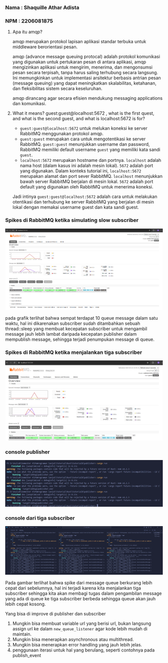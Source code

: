 ### Nama : Shaquille Athar Adista
### NPM : 2206081875

1. Apa itu amqp?
   
    amqp merupakan protokol lapisan aplikasi standar terbuka untuk middleware berorientasi pesan.  

    amqp (advance message queuing protocal) adalah protokol komunikasi yang digunakan untuk pertukaran pesan di antara aplikasi, amqp mengizinkan aplikasi untuk mengirim, menerima, dan mengonsumsi pesan secara terpisah, tanpa harus saling terhubung secara langsung. Ini memungkinkan untuk implementasi arsitektur berbasis antrian pesan (message queuing) yang dapat meningkatkan skalabilitas, ketahanan, dan fleksibilitas sistem secara keseluruhan. 

    amqp dirancang agar secara efisien mendukung messaging applications dan komunikasi.

2. What it means? guest:guest@localhost:5672 , what is the first quest, and what is the second guest, and what is localhost:5672 is for? 

    - `guest:guest@localhost:5672` untuk melukan koneksi ke server RabbitMQ menggunakan protokol amqp.
    - `guest:guest` merupakan cara untuk mengotentikasi ke server RabbitMQ. `guest:guest` menunjukkan username dan password, RabbitMQ memiliki default username `guest` yang memiliki kata sandi `guest`.
    - `localhost:5672` merupakan hostname dan portnya. `localhost` adalah nama host (dalam kasus ini adalah mesin lokal). `5672` adalah port yang digunakan. Dalam konteks tutorial ini, `localhost:5672` merupakan alamat dan port sever RabbitMQ. `localhost` menunjukkan bawah server RabbitMQ berjalan di mesin lokal. `5672` adalah port default yang digunakan oleh RabbitMQ untuk menerima koneksi.

    Jadi intinya `guest:guest@localhost:5672` adalah cara untuk melakukan otentikasi dan terhubung ke server RabbitMQ yang berjalan di mesin lokal dengan memakai username guest dan kata sandi guest.

### Spikes di RabbitMQ ketika simulating slow subscriber
![alt text](images/spikes_RabbitMQ_simulating_slow.png)

pada grafik terlihat bahwa sempat terdapat 10 queue message dalam satu waktu, hal ini dikarenakan subscriber sudah ditambahkan sebuah thread::sleep yang membuat kecepatan subscriber untuk mengambil message jauh lebih lambat daripada kecepatan publisher dalam mempublish message, sehingga terjadi penumpukan message di queue.

### Spikes di RabbitMQ ketika menjalankan tiga subscriber
![alt text](images/spikes_RabbitMQ_with_3_subs.png)

### console publisher
![alt text](console_publisher.png)

### console dari tiga subscriber
![alt text](images/console_3_subs.png)

Pada gambar terlihat bahwa spike dari message queue berkurang lebih cepat dari sebelumnya, hal ini terjadi karena kita menjalankan tiga subscriber sehingga kita akan membagi tugas dalam pengambilan message yang ada di queue ke tiga subscriber berbeda sehingga queue akan jauh lebih cepat kosong.

Yang bisa di improve di publisher dan subscriber
1. Mungkin bisa membuat variable url yang berisi url, bukan langsung assign url ke dalam `new_queue_listener` agar kode lebih mudah di maintain.
2. Mungkin bisa menerapkan asynchronous atau multithread.
3. Mungkin bisa menerapkan error handling yang jauh lebih jelas.
4. penggunaan iterasi untuk hal yang berulang, seperti contohnya pada publish_event

